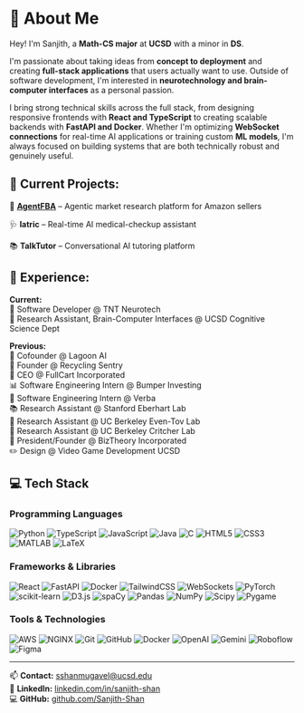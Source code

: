 # 👋 About Me

Hey! I'm Sanjith, a **Math-CS major** at **UCSD** with a minor in **DS**. 

I'm passionate about taking ideas from **concept to deployment** and creating **full-stack applications** that users actually want to use. Outside of software development, I'm interested in **neurotechnology and brain-computer interfaces** as a personal passion.

I bring strong technical skills across the full stack, from designing responsive frontends with **React and TypeScript** to creating scalable backends with **FastAPI and Docker**. Whether I'm optimizing **WebSocket connections** for real-time AI applications or training custom **ML models**, I'm always focused on building systems that are both technically robust and genuinely useful.

## 🚀 Current Projects:

🛒 **[AgentFBA](https://agentfba.com)** – Agentic market research platform for Amazon sellers

🩺 **Iatric** – Real-time AI medical-checkup assistant

📚 **TalkTutor** – Conversational AI tutoring platform

## 💼 Experience:

**Current:**  
🧠 Software Developer @ TNT Neurotech  
🔬 Research Assistant, Brain-Computer Interfaces @ UCSD Cognitive Science Dept

**Previous:**  
🛒 Cofounder @ Lagoon AI  
🤖 Founder @ Recycling Sentry  
🏥 CEO @ FullCart Incorporated  
📊 Software Engineering Intern @ Bumper Investing  
📱 Software Engineering Intern @ Verba  
📚 Research Assistant @ Stanford Eberhart Lab  
💼 Research Assistant @ UC Berkeley Even-Tov Lab  
🧪 Research Assistant @ UC Berkeley Critcher Lab  
📖 President/Founder @ BizTheory Incorporated  
✏️ Design @ Video Game Development UCSD

## 💻 Tech Stack

### Programming Languages
![Python](https://img.shields.io/badge/python-3670A0?style=for-the-badge&logo=python&logoColor=ffdd54) ![TypeScript](https://img.shields.io/badge/typescript-%23007ACC.svg?style=for-the-badge&logo=typescript&logoColor=white) ![JavaScript](https://img.shields.io/badge/javascript-%23323330.svg?style=for-the-badge&logo=javascript&logoColor=%23F7DF1E) ![Java](https://img.shields.io/badge/java-%23ED8B00.svg?style=for-the-badge&logo=openjdk&logoColor=white) ![C](https://img.shields.io/badge/c-%2300599C.svg?style=for-the-badge&logo=c&logoColor=white) ![HTML5](https://img.shields.io/badge/html5-%23E34F26.svg?style=for-the-badge&logo=html5&logoColor=white) ![CSS3](https://img.shields.io/badge/css3-%231572B6.svg?style=for-the-badge&logo=css3&logoColor=white) ![MATLAB](https://img.shields.io/badge/MATLAB-0076A8?style=for-the-badge&logo=mathworks&logoColor=white) ![LaTeX](https://img.shields.io/badge/latex-%23008080.svg?style=for-the-badge&logo=latex&logoColor=white)

### Frameworks & Libraries
![React](https://img.shields.io/badge/react-%2320232a.svg?style=for-the-badge&logo=react&logoColor=%2361DAFB) ![FastAPI](https://img.shields.io/badge/FastAPI-005571?style=for-the-badge&logo=fastapi) ![Docker](https://img.shields.io/badge/docker-%230db7ed.svg?style=for-the-badge&logo=docker&logoColor=white) ![TailwindCSS](https://img.shields.io/badge/tailwindcss-%2338B2AC.svg?style=for-the-badge&logo=tailwind-css&logoColor=white) ![WebSockets](https://img.shields.io/badge/WebSockets-010101?style=for-the-badge&logo=socketdotio&logoColor=white) ![PyTorch](https://img.shields.io/badge/PyTorch-%23EE4C2C.svg?style=for-the-badge&logo=PyTorch&logoColor=white) ![scikit-learn](https://img.shields.io/badge/scikit--learn-%23F7931E.svg?style=for-the-badge&logo=scikit-learn&logoColor=white) ![D3.js](https://img.shields.io/badge/d3.js-F9A03C?style=for-the-badge&logo=d3dotjs&logoColor=white) ![spaCy](https://img.shields.io/badge/spaCy-09A3D5?style=for-the-badge&logo=spacy&logoColor=white) ![Pandas](https://img.shields.io/badge/pandas-%23150458.svg?style=for-the-badge&logo=pandas&logoColor=white) ![NumPy](https://img.shields.io/badge/numpy-%23013243.svg?style=for-the-badge&logo=numpy&logoColor=white) ![Scipy](https://img.shields.io/badge/SciPy-%230C55A5.svg?style=for-the-badge&logo=scipy&logoColor=%white) ![Pygame](https://img.shields.io/badge/Pygame-5BCF54?style=for-the-badge&logo=python&logoColor=white)

### Tools & Technologies
![AWS](https://img.shields.io/badge/AWS-%23FF9900.svg?style=for-the-badge&logo=amazon-aws&logoColor=white) ![NGINX](https://img.shields.io/badge/nginx-%23009639.svg?style=for-the-badge&logo=nginx&logoColor=white) ![Git](https://img.shields.io/badge/git-%23F05033.svg?style=for-the-badge&logo=git&logoColor=white) ![GitHub](https://img.shields.io/badge/github-%23121011.svg?style=for-the-badge&logo=github&logoColor=white) ![Docker](https://img.shields.io/badge/docker-%230db7ed.svg?style=for-the-badge&logo=docker&logoColor=white) ![OpenAI](https://img.shields.io/badge/OpenAI-412991?style=for-the-badge&logo=openai&logoColor=white) ![Gemini](https://img.shields.io/badge/Google%20Gemini-8E75B2?style=for-the-badge&logo=googlegemini&logoColor=white) ![Roboflow](https://img.shields.io/badge/Roboflow-6706CE?style=for-the-badge&logo=roboflow&logoColor=white) ![Figma](https://img.shields.io/badge/figma-%23F24E1E.svg?style=for-the-badge&logo=figma&logoColor=white)

---

📫 **Contact:** sshanmugavel@ucsd.edu  
🔗 **LinkedIn:** [linkedin.com/in/sanjith-shan](https://linkedin.com/in/sanjith-shan)  
💻 **GitHub:** [github.com/Sanjith-Shan](https://github.com/Sanjith-Shan)
